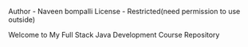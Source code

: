 Author - Naveen bompalli
License - Restricted(need permission to use outside)

Welcome to My Full Stack Java Development Course Repository